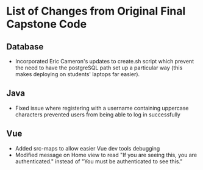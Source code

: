 # List of Changes from Original Final Capstone Code


## Database

* Incorporated Eric Cameron's updates to create.sh script which prevent the need to have the postgreSQL path set up a particular way (this makes deploying on students' laptops far easier).

## Java
* Fixed issue where registering with a username containing uppercase characters prevented users from being able to log in successfully


## Vue
* Added src-maps to allow easier Vue dev tools debugging
* Modified message on Home view to read  "If you are seeing this, you are authenticated." instead of "You must be authenticated to see this."